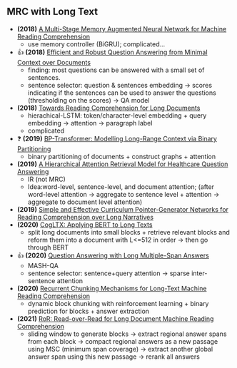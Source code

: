 ## MRC with Long Text
- **(2018)** [A Multi-Stage Memory Augmented Neural Network for Machine Reading Comprehension](https://aclanthology.org/W18-2603/) 
  - use memory controller (BiGRU); complicated... 
- :+1: **(2018)** [Efficient and Robust Question Answering from Minimal Context over Documents](https://arxiv.org/abs/1805.08092)
  - finding: most questions can be answered with a small set of sentences.
  - sentence selector: question & sentences embedding -> scores indicating if the sentences can be used to answer the questions (thresholding on the scores) -> QA model
- **(2018)** [Towards Reading Comprehension for Long Documents](https://www.ijcai.org/proceedings/2018/0638.pdf)
  - hierachical-LSTM: token/character-level embedding + query embedding -> attention -> paragraph label
  - complicated
- :question: **(2019)** [BP-Transformer: Modelling Long-Range Context via Binary Partitioning](https://arxiv.org/abs/1911.04070)
  - binary partitioning of documents + construct graphs + attention 
- **(2019)** [A Hierarchical Attention Retrieval Model for Healthcare Question Answering](https://dl.acm.org/doi/abs/10.1145/3308558.3313699)
  - IR (not MRC)
  - Idea:word-level, sentence-level, and document attention; (after word-level attention -> aggregate to sentence level + attention -> aggregate to document level attention)
- **(2019)** [Simple and Effective Curriculum Pointer-Generator Networks for Reading Comprehension over Long Narratives](https://aclanthology.org/P19-1486/)
- **(2020)** [CogLTX: Applying BERT to Long Texts](https://proceedings.neurips.cc/paper/2020/file/96671501524948bc3937b4b30d0e57b9-Paper.pdf)
  - split long documents into small blocks + retrieve relevant blocks and reform them into a document with L<=512 in order -> then go through BERT 
- :+1: **(2020)** [Question Answering with Long Multiple-Span Answers](https://aclanthology.org/2020.findings-emnlp.342/)
  - MASH-QA 
  - sentence selector: sentence+query attention -> sparse inter-sentence attention 
- **(2020)** [Recurrent Chunking Mechanisms for Long-Text Machine Reading Comprehension](https://arxiv.org/abs/2005.08056)
  - dynamic block chunking with reinforcement learning + binary prediction for blocks + answer extraction
- **(2021)** [RoR: Read-over-Read for Long Document Machine Reading Comprehension](https://arxiv.org/abs/2109.04780)
  - sliding window to generate blocks -> extract regional answer spans from each block -> compact regional answers as a new passage using MSC (minimum span coverage) -> extract another global answer span using this new passage -> rerank all answers
